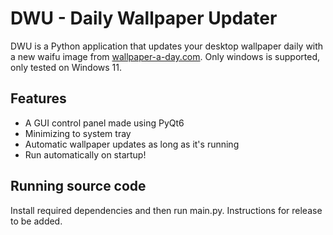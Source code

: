 # DWU - Daily Wallpaper Updater

DWU is a Python application that updates your desktop wallpaper daily with a new waifu image from [wallpaper-a-day.com](https://wallpaper-a-day.com).
Only windows is supported, only tested on Windows 11.

## Features
- A GUI control panel made using PyQt6
- Minimizing to system tray
- Automatic wallpaper updates as long as it's running
- Run automatically on startup!

## Running source code
Install required dependencies and then run main.py.
Instructions for release to be added.